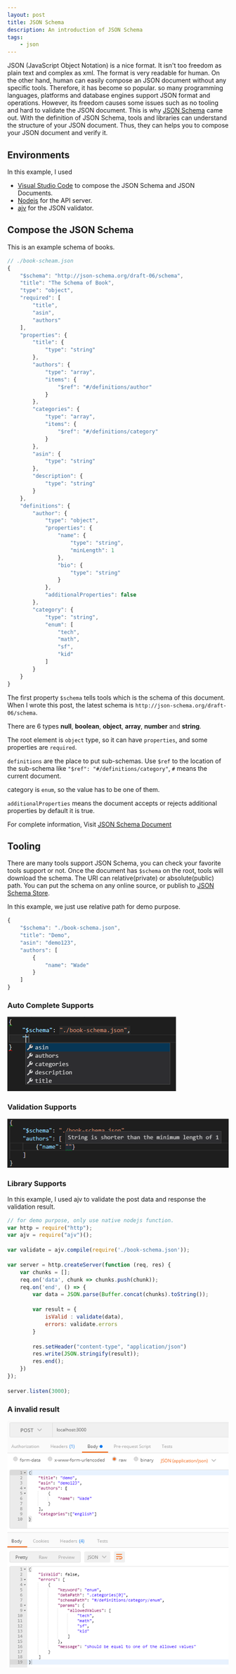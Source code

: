```yaml
---
layout: post
title: JSON Schema
description: An introduction of JSON Schema
tags: 
    - json
---
```


JSON (JavaScript Object Notation) is a nice format. It isn't too freedom as plain text and complex as xml. The format is very readable for human. On the other hand, human can easily compose an JSON document without any specific tools. Therefore, it has become so popular. so many programming languages, platforms and database engines support JSON format and operations. However, its freedom causes some issues such as no tooling and hard to validate the JSON document. This is why [JSON Schema](http://json-schema.org/) came out. With the definition of JSON Schema, tools and libraries can understand the structure of your JSON document. Thus, they can helps you to compose your JSON document and verify it.

## Environments 
In this example, I used
- [Visual Studio Code](https://code.visualstudio.com/) to compose the JSON Schema and JSON Documents.
- [Nodejs](http://nodejs.org) for the API server.
- [ajv](https://www.npmjs.com/package/ajv) for the JSON validator.

## Compose the JSON Schema

This is an example schema of books.

``` js
// ./book-scheam.json
{
    "$schema": "http://json-schema.org/draft-06/schema",
    "title": "The Schema of Book",
    "type": "object",
    "required": [
        "title",
        "asin",
        "authors"
    ],
    "properties": {
        "title": {
            "type": "string"
        },
        "authors": {
            "type": "array",
            "items": {
                "$ref": "#/definitions/author"
            }
        },
        "categories": {
            "type": "array",
            "items": {
                "$ref": "#/definitions/category"
            }
        },
        "asin": {
            "type": "string"
        },
        "description": {
            "type": "string"
        }
    },
    "definitions": {
        "author": {
            "type": "object",
            "properties": {
                "name": {
                    "type": "string",
                    "minLength": 1
                },
                "bio": {
                    "type": "string"
                }
            },
            "additionalProperties": false
        },
        "category": {
            "type": "string",
            "enum": [
                "tech",
                "math",
                "sf",
                "kid"
            ]
        }
    }
}
```

The first property `$schema` tells tools which is the schema of this document. When I wrote this post, the latest schema is `http://json-schema.org/draft-06/schema`. 

There are 6 types **null**, **boolean**, **object**, **array**, **number** and **string**.

The root element is `object` type, so it can have `properties`, and some properties are `required`. 

`definitions` are the place to put sub-schemas. Use `$ref` to the location of the sub-schema like `"$ref": "#/definitions/category"`, `#` means the current document.

category is `enum`, so the value has to be one of them.

`additionalProperties` means the document accepts or rejects additional properties by default it is true.

For complete information, Visit [JSON Schema Document](http://json-schema.org/documentation.html)

## Tooling

There are many tools support JSON Schema, you can check your favorite tools support or not. Once the document has `$schema` on the root, tools will download the schema. The URI can relative(private) or absolute(public) path. You can put the schema on any online source, or publish to [JSON Schema Store](http://schemastore.org/json/). 

In this example, we just use relative path for demo purpose.

``` js
{
    "$schema": "./book-schema.json",
    "title": "Demo",
    "asin": "demo123",
    "authors": [
        {
            "name": "Wade"
        }
    ]
}
```

### Auto Complete Supports
![Auto Complete Supports](/assets/images/2017-07-03-json-schema-1.png)

### Validation Supports
![Validation Supports](/assets/images/2017-07-03-json-schema-2.png)

### Library Supports

In this example, I used ajv to validate the post data and response the validation result.

``` js
// for demo purpose, only use native nodejs function.
var http = require("http");
var ajv = require("ajv")();

var validate = ajv.compile(require('./book-schema.json'));

var server = http.createServer(function (req, res) {
    var chunks = [];
    req.on('data', chunk => chunks.push(chunk));
    req.on('end', () => {
        var data = JSON.parse(Buffer.concat(chunks).toString());

        var result = {
            isValid : validate(data),
            errors: validate.errors
        }

        res.setHeader("content-type", "application/json")
        res.write(JSON.stringify(result));
        res.end();
    })
});

server.listen(3000);
```

### A invalid result
![A invalid result](/assets/images/2017-07-03-json-schema-3.png)